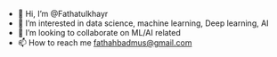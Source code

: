 - 👋 Hi, I’m @Fathatulkhayr
- 👀 I’m interested in data science, machine learning, Deep learning, AI
- 💞️ I’m looking to collaborate on ML/AI related
- 📫 How to reach me  fathahbadmus@gmail.com

<!---
Fathatulkhayr/Fathatulkhayr is a ✨ special ✨ repository because its `README.md` (this file) appears on your GitHub profile.
You can click the Preview link to take a look at your changes.
--->
